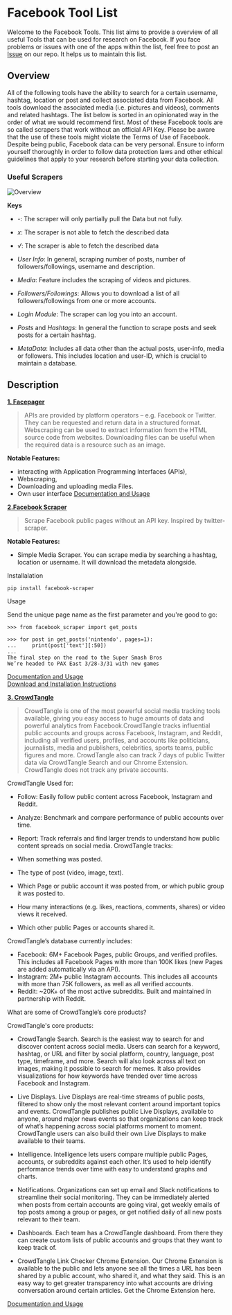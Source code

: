 # Facebook Tool List


Welcome to the Facebook Tools. 
This list aims to provide a overview of all useful Tools that can be used for research on Facebook. If you face problems or issues with one of the apps within the list, feel free to post an [Issue](https://github.com/Leibniz-HBI/Social-Media-Observatory/issues) on our repo. It helps us to maintain this list. 

## Overview

All of the following tools have the ability to search for a certain username, hashtag, location or post and collect associated data from Facebook. All tools download the associated media (i.e. pictures and videos), comments and related hashtags. The list below is sorted in an opinionated way in the order of what we would recommend first.
Most of these Facebook tools are so called scrapers that work without an official API Key. Please be aware that the use of these tools might violate the Terms of Use of Facebook. Despite being public, Facebook data can be very personal. Ensure to inform yourself thoroughly in order to follow data protection laws and other ethical guidelines that apply to your research before starting your data collection.

### Useful Scrapers
![Overview](/image/facebook.png)


**Keys**

* _-_: The scraper will only partially pull the Data but not fully.<br>
* _x_: The scraper is not able to fetch the described data <br>
* _√_: The scraper is able to fetch the described data

* _User Info_: In general, scraping number of posts, number of followers/followings, username and description. 
* _Media_: Feature includes the scraping of videos and pictures. 
* _Followers/Followings_: Allows you to download a list of all followers/followings from one or more accounts. 
* _Login Module_: The scraper can log you into an account. 
* _Posts_ and _Hashtags_: In general the function to scrape posts and seek posts for a certain hashtag. 
* _MetaData_: Includes all data other than the actual posts, user-info, media or followers. This includes location and user-ID, which is crucial to maintain a database.

## Description
[**1. Facepager**](https://github.com/strohne/Facepager/wiki)

> APIs are provided by platform operators – e.g. Facebook or Twitter. They can be requested and return data in a structured format. Webscraping can be used to extract information from the HTML source code from websites. Downloading files can be useful when the required data is a resource such as an image.

**Notable Features:**

* interacting with Application Programming Interfaces (APIs),
* Webscraping,
* Downloading and uploading media Files.
* Own user interface
[Documentation and Usage](https://www.youtube.com/channel/UCiIbKv5b5rz-6LPTLQgVGug)

[**2.Facebook Scraper**](https://pypi.org/project/facebook-scraper/)

> Scrape Facebook public pages without an API key. Inspired by twitter-scraper.

**Notable Features:**
* Simple Media Scraper. You can scrape media by searching a hashtag, location or username. It will download the metadata alongside. 

Installalation
```
pip install facebook-scraper

```

Usage

Send the unique page name as the first parameter and you're good to go:
```
>>> from facebook_scraper import get_posts

>>> for post in get_posts('nintendo', pages=1):
...     print(post['text'][:50])
...
The final step on the road to the Super Smash Bros
We’re headed to PAX East 3/28-3/31 with new games

```

[Documentation and Usage](https://github.com/kevinzg/facebook-scraper)<br>
[Download and Installation Instructions](https://github.com/kevinzg/facebook-scraper)

[**3. CrowdTangle**](https://www.crowdtangle.com/features)

> CrowdTangle is one of the most powerful social media tracking tools available, giving you easy access to huge amounts of data and powerful analytics from Facebook.CrowdTangle tracks influential public accounts and groups across Facebook, Instagram, and Reddit, including all verified users, profiles, and accounts like politicians, journalists, media and publishers, celebrities, sports teams, public figures and more. CrowdTangle also can track 7 days of public Twitter data via CrowdTangle Search and our Chrome Extension. CrowdTangle does not track any private accounts.


CrowdTangle Used for:

* Follow: Easily follow public content across Facebook, Instagram and Reddit.
* Analyze: Benchmark and compare performance of public accounts over time.
* Report: Track referrals and find larger trends to understand how public content spreads on social media.
 CrowdTangle tracks:

* When something was posted.
* The type of post (video, image, text).
* Which Page or public account it was posted from, or which public group it was posted to. 
* How many interactions (e.g. likes, reactions, comments, shares) or video views it received.
* Which other public Pages or accounts shared it.  

CrowdTangle’s database currently includes:

* Facebook: 6M+ Facebook Pages, public Groups, and verified profiles. This includes all Facebook Pages with more than 100K likes (new Pages are added automatically via an API).  
* Instagram: 2M+ public Instagram accounts. This includes all accounts with more than 75K followers, as well as all verified accounts.
* Reddit: ~20K+ of the most active subreddits. Built and maintained in partnership with Reddit.

What are some of CrowdTangle’s core products?

CrowdTangle's core products:

* CrowdTangle Search. Search is the easiest way to search for and discover content across social media. Users can search for a keyword, hashtag, or URL and filter by social platform, country, language, post type, timeframe, and more. Search will also look across all text on images, making it possible to search for memes. It also provides visualizations for how keywords have trended over time across Facebook and Instagram.

* Live Displays. Live Displays are real-time streams of public posts, filtered to show only the most relevant content around important topics and events. CrowdTangle publishes public Live Displays, available to anyone, around major news events so that organizations can keep track of what’s happening across social platforms moment to moment. CrowdTangle users can also build their own Live Displays to make available to their teams.

* Intelligence. Intelligence lets users compare multiple public Pages, accounts, or subreddits against each other. It’s used to help identify performance trends over time with easy to understand graphs and charts. 

* Notifications. Organizations can set up email and Slack notifications to streamline their social monitoring. They can be immediately alerted when posts from certain accounts are going viral, get weekly emails of top posts among a group or pages, or get notified daily of all new posts relevant to their team.  

* Dashboards. Each team has a CrowdTangle dashboard. From there they can create custom lists of public accounts and groups that they want to keep track of. 

* CrowdTangle Link Checker Chrome Extension. Our Chrome Extension is available to the public and lets anyone see all the times a URL has been shared by a public account, who shared it, and what they said. This is an easy way to get greater transparency into what accounts are driving conversation around certain articles. Get the Chrome Extension here. 

[Documentation and Usage](https://www.crowdtangle.com/resources)



